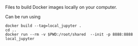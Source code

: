 Files to build Docker images locally on your computer.

Can be run using

    docker build --tag=local_jupyter .
    cd ..
    docker run --rm -v $PWD:/root/shared  --init -p 8888:8888 local_jupyter
